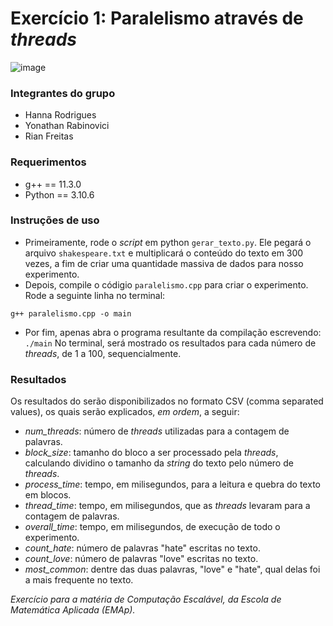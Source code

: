 # Exercício 1: Paralelismo através de _threads_
![image](https://github.com/HannaRF/Scalable-Computing/assets/85463854/ebb315de-4723-43fd-9d46-af47f9b6d331)

### Integrantes do grupo

- Hanna Rodrigues
- Yonathan Rabinovici
- Rian Freitas

### Requerimentos
- g++ == 11.3.0
- Python == 3.10.6

### Instruções de uso
- Primeiramente, rode o _script_ em python `gerar_texto.py`. Ele pegará o arquivo `shakespeare.txt` e multiplicará o conteúdo do texto em 300 vezes, a fim de criar uma quantidade massiva de dados para nosso experimento.
- Depois, compile o códigio `paralelismo.cpp` para criar o experimento. Rode a seguinte linha no terminal:

``
g++ paralelismo.cpp -o main
``
- Por fim, apenas abra o programa resultante da compilação escrevendo:
``
./main
``
No terminal, será mostrado os resultados para cada número de _threads_, de 1 a 100, sequencialmente. 

### Resultados
Os resultados do serão disponibilizados no formato CSV (comma separated values), os quais serão explicados, *em ordem*, a seguir:
- *num_threads*: número de _threads_ utilizadas para a contagem de palavras.
- *block_size*: tamanho do bloco a ser processado pela _threads_, calculando dividino o tamanho da _string_ do texto pelo número de _threads_.
- *process_time*: tempo, em milisegundos, para a leitura e quebra do texto em blocos.
- *thread_time*: tempo, em milisegundos, que as _threads_ levaram para a contagem de palavras.
- *overall_time*: tempo, em milisegundos, de execução de todo o experimento.
- *count_hate*: número de palavras "hate" escritas no texto.
- *count_love*: número de palavras "love" escritas no texto.
- *most_common*: dentre das duas palavras, "love" e "hate", qual delas foi a mais frequente no texto.

*Exercício para a matéria de Computação Escalável, da Escola de Matemática Aplicada (EMAp).*

